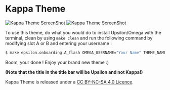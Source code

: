 # Kappa Theme

![Kappa Theme ScreenShot](https://github.com/KappaCFW/Kappa-Light-Theme/assets/126100606/eff23b2d-4b47-4efe-b863-0d12943f5e20)
![Kappa Theme ScreenShot](https://github.com/KappaCFW/Kappa-Light-Theme/assets/126100606/3fa77445-10e5-41a7-b624-8e8dc457a038)


To use this theme, do what you would do to install Upsilon/Omega with the terminal, clean by using `make clean` and run the following command by modifying slot A or B and entering your username : 
```bash
$ make epsilon.onboarding.A_flash OMEGA_USERNAME="Your Name" THEME_NAME=kappa_light THEME_REPO=https://github.com/KappaCFW/Kappa-Theme -j$(nproc)
```
Boom, your done ! Enjoy your brand new theme :)

__(Note that the title in the title bar will be Upsilon and not Kappa!)__

Kappa Theme is released under a [CC BY-NC-SA 4.0 Licence](https://creativecommons.org/licenses/by-nc-sa/4.0/?ref=chooser-v1).
